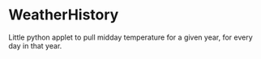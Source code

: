 # WeatherHistory
Little python applet to pull midday temperature for a given year, for every day in that year.

